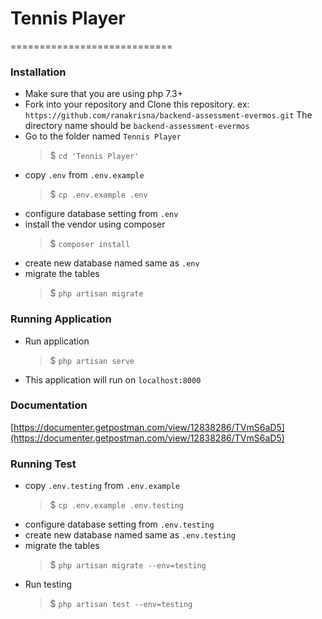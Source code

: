 # Tennis Player
============================

### Installation

- Make sure that you are using php 7.3+
- Fork into your repository and Clone this repository. ex: `https://github.com/ranakrisna/backend-assessment-evermos.git`
The directory name should be `backend-assessment-evermos` 
- Go to the folder named `Tennis Player`
    >$ `cd 'Tennis Player'`
- copy `.env` from `.env.example` 
    >$ `cp .env.example .env`
- configure database setting from `.env`
- install the vendor using composer
    >$ `composer install`
- create new database named same as `.env`
- migrate the tables
    >$ `php artisan migrate`

### Running Application
- Run application
    >$ `php artisan serve`
- This application will run on `localhost:8000`

### Documentation
[https://documenter.getpostman.com/view/12838286/TVmS6aD5](https://documenter.getpostman.com/view/12838286/TVmS6aD5)

### Running Test
- copy `.env.testing` from `.env.example` 
    >$ `cp .env.example .env.testing`
- configure database setting from `.env.testing`
- create new database named same as `.env.testing`
- migrate the tables
    >$ `php artisan migrate --env=testing`
- Run testing
    >$ `php artisan test --env=testing`